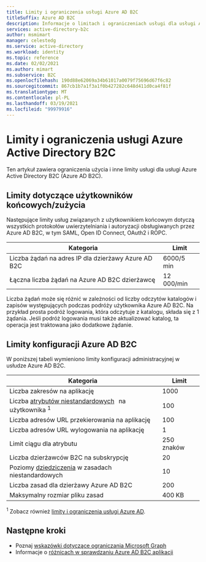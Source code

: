 ```yaml
---
title: Limity i ograniczenia usługi Azure AD B2C
titleSuffix: Azure AD B2C
description: Informacje o limitach i ograniczeniach usługi dla usługi Azure Active Directory B2C.
services: active-directory-b2c
author: msmimart
manager: celestedg
ms.service: active-directory
ms.workload: identity
ms.topic: reference
ms.date: 02/02/2021
ms.author: mimart
ms.subservice: B2C
ms.openlocfilehash: 190d88e62069a34b61017a0079f75696d67f6c82
ms.sourcegitcommit: 867cb1b7a1f3a1f0b427282c648d411d0ca4f81f
ms.translationtype: MT
ms.contentlocale: pl-PL
ms.lasthandoff: 03/19/2021
ms.locfileid: "99979916"
---
```

# <a name="azure-active-directory-b2c-service-limits-and-restrictions"></a>Limity i ograniczenia usługi Azure Active Directory B2C

Ten artykuł zawiera ograniczenia użycia i inne limity usługi dla usługi Azure Active Directory B2C (Azure AD B2C).

## <a name="end-userconsumption-related-limits"></a>Limity dotyczące użytkowników końcowych/zużycia

Następujące limity usług związanych z użytkownikiem końcowym dotyczą wszystkich protokołów uwierzytelniania i autoryzacji obsługiwanych przez Azure AD B2C, w tym SAML, Open ID Connect, OAuth2 i ROPC.

|Kategoria |Limit    |
|---------|---------|
|Liczba żądań na adres IP dla dzierżawy Azure AD B2C       |6000/5 min          |
|Łączna liczba żądań na Azure AD B2C dzierżawcę     |12 000/min          |

Liczba żądań może się różnić w zależności od liczby odczytów katalogów i zapisów występujących podczas podróży użytkownika Azure AD B2C. Na przykład prosta podróż logowania, która odczytuje z katalogu, składa się z 1 żądania. Jeśli podróż logowania musi także aktualizować katalog, ta operacja jest traktowana jako dodatkowe żądanie.

## <a name="azure-ad-b2c-configuration-limits"></a>Limity konfiguracji Azure AD B2C

W poniższej tabeli wymieniono limity konfiguracji administracyjnej w usłudze Azure AD B2C.

|Kategoria  |Limit  |
|---------|---------|
|Liczba zakresów na aplikację        |1000          |
|Liczba [atrybutów niestandardowych](user-profile-attributes.md#extension-attributes)   na użytkownika <sup>1</sup>       |100         |
|Liczba adresów URL przekierowania na aplikację       |100         |
|Liczba adresów URL wylogowania na aplikację        |1          |
|Limit ciągu dla atrybutu      |250 znaków          |
|Liczba dzierżawców B2C na subskrypcję      |20         |
|Poziomy [dziedziczenia](custom-policy-overview.md#inheritance-model) w zasadach niestandardowych     |10         |
|Liczba zasad dla dzierżawy Azure AD B2C      |200          |
|Maksymalny rozmiar pliku zasad      |400 KB          |

<sup>1</sup> Zobacz również [limity i ograniczenia usługi Azure AD](../active-directory/enterprise-users/directory-service-limits-restrictions.md).

## <a name="next-steps"></a>Następne kroki

- Poznaj [wskazówki dotyczące ograniczania Microsoft Graph](/graph/throttling) 
- Informacje o [różnicach w sprawdzaniu Azure AD B2C aplikacji](../active-directory/develop/supported-accounts-validation.md)













